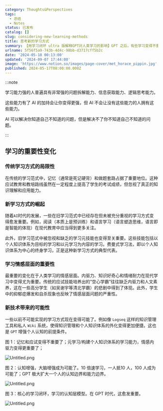 ```yaml
---
category: Thoughts&Perspectives
tags:
  - 总结
  - Notes
status: 已发布
catalog: []
slug: considering-new-learning-methods
title: 思考新的学习方式
summary: 【用学习闭环 ultra 版解释GPT对人类学习的影响】GPT 之后，有些学习变得不重要了，有些学习变得更重要了，有些学习从不可能变成可能了。
urlname: 5f56f5a9-743b-4d4c-98bb-d3717cff5b2c
date: '2024-05-18 00:13:00'
updated: '2024-09-07 17:44:00'
image: 'https://www.notion.so/images/page-cover/met_horace_pippin.jpg'
published: 2024-05-17T08:00:00.000Z
---
```


:::note


学习能力强的人普遍具有非常强的问题拆解能力、信息获取能力、逻辑思考能力。


这些能力有了 AI 的加持会让你变得更强，但 AI 不会让没有这些能力的人拥有这些能力。


AI 可以解决你知道自己不知道的问题，但是解决不了你不知道自己不知道的问题。


:::


## 学习的重要性变化


### 传统学习方式的局限性


在传统的学习范式中，记忆（通常是死记硬背）和做题套路占据了重要地位。这种应试教育和教培路线虽然在一定程度上提高了学生的考试成绩，但忽视了真正的知识理解和应用能力。


### 新学习方式的崛起


随着`AI`时代的发展，一些在旧学习范式中已经存在但未被充分重视的学习方式变得愈发重要。例如，阅读（本质上是预训练）和语言学习（语言塑造思维，语言即是智能的体现）在现代教育中应当得到更多关注。


此外，旧学习范式中被忽视和缺乏的学习元技能也变得至关重要。这些技能包括以个人知识体系为目标的学习和以元学习为内容的学习。费曼式学习法，即以个人知识体系为中心的终身学习，正是这种新学习方式的典型代表。


### 学习情感层面的重要性


最重要的变化在于人类学习的情感层面。内驱力、知识好奇心和情绪耐力在现代学习中变得尤为重要。传统的应试技能培养出的“空心学霸”往往缺乏内驱力和人文素养，这在一些高分学生（如吴谢宇等清北学霸）的悲剧中得到了体现。此外，学生中的抑郁症爆发和自杀现象也反映了情感层面问题的严重性。


### 新技术带来的可能性


一些以前不可能实现的学习方式现在变得可能了。例如像 `Logseq` 这样的知识管理工具和私人 `Wiki` 系统，使得知识管理和个人知识体系的外化变得更加便捷。这也是 `GPT` 增强个人认知的前提条件。


图 1：记忆和应试变得不重要了；元学习/构建个人知识体系的学习能力，情感内驱力变得更重要了；


![Untitled.png](https://prod-files-secure.s3.us-west-2.amazonaws.com/5d24fe63-e567-4804-86f9-9fdc62e13082/a8319b77-00b3-43d9-9f99-e58187f20cfe/Untitled.png?X-Amz-Algorithm=AWS4-HMAC-SHA256&X-Amz-Content-Sha256=UNSIGNED-PAYLOAD&X-Amz-Credential=ASIAZI2LB466WP37MTGL%2F20250323%2Fus-west-2%2Fs3%2Faws4_request&X-Amz-Date=20250323T213237Z&X-Amz-Expires=3600&X-Amz-Security-Token=IQoJb3JpZ2luX2VjEIT%2F%2F%2F%2F%2F%2F%2F%2F%2F%2FwEaCXVzLXdlc3QtMiJGMEQCIA1rUP7JRm98vGc%2B0X2DHldm72h%2FUl4Z8RrKs2TA2qA4AiAeypwa98tVUI63pi%2BMg16enx1beJX6MfzpeOQKABhPziqIBAjd%2F%2F%2F%2F%2F%2F%2F%2F%2F%2F8BEAAaDDYzNzQyMzE4MzgwNSIMPX6pMkckQdQJIW%2BdKtwDlGXq%2FUeiTJWjnVfgDB1SjVvQChB3IYQBu7Ku0EA2hjKoYFTR6LIbvEX0SEGdyYkwwpKOsrusRLVUf%2FAZYRplcQjd%2Fc4%2BRv%2FHY%2BdQvvUwSGi33s%2BQwYy4fb%2BKf411N%2FIg2Rw3bjFyWqGb7F7MT5NNUAfKQbZghXTu96nn10qBHpqRSQVRIu%2FYRLZPNnxIDqysj3poLBpu5xYvAhS%2FtJDMLtZujcphoOoZP5Zi0mjk%2FVMtoGn3Axhydq6c8tjfamQANQr1ko2Ism1P3jh9cfF1kbBapQ8uFmHI8WjH2IZ0zUgOAc0YxdiHxhN%2BtgtFindlTuB%2FEjQ4oiPZAwvNVnzws4%2FvKabtl1vy4wIawaW1X%2FLfPpRsrES57jwCkYJKxrmnFuAT8nfY0ubkYRy2gP8S7%2BIC%2B2oHaqMhd5Y3TMvqzObrHt3abryDdUQimF1C2eH9XUfakuB1KZ2TNfoUZ1or2qy2xcTNIJZ2jWIdFPTs%2BFWZ2uJpVM4eRul73l78bGwN5%2F1f%2F3p6%2B%2BsLJjyRhqzm6I7NZwhFyOS5q4HR2jeCkR%2Fm%2BWoCEV87irWVSGggaKDCxbxy8%2BkH3nWEUYaIJsnWvWmVt4xGQuUa3MgyZJ6wytF0xrs8RV287GFQfU8wq8mBvwY6pgF21G4326WqQPxtfYxNjmjToZJFdtB3TZzuQrbexHOU83tS9gQdbUxcWUzY1cy6aF4LoboQEW4wm4g9BHoplbmRDWUZSM19LIidb8v8y7RoY%2BCLNFR8OvhX8rsXVwWoeazHbhlhHrqVJEUvbpLuAFNczJi2%2FFBimnViCbn%2FK8Xp9Duch21y%2B5xsYbp9bB4F8zS1k%2BS4ss5deSFNaV7qYHohIZpTUfzN&X-Amz-Signature=db111407878470e42280de86f10228bdc55938546d1087fc89fb7ac55466e8f0&X-Amz-SignedHeaders=host&x-id=GetObject)


图 2：认知增强，大脑增强成为可能了。10 倍速学习，一人抵10 人，100 人成为可能了；GPT 极大扩大一个人的认知边界和能力边界。


![Untitled.png](https://prod-files-secure.s3.us-west-2.amazonaws.com/5d24fe63-e567-4804-86f9-9fdc62e13082/e195b372-4d2b-479c-9e75-1be4e2c1412e/Untitled.png?X-Amz-Algorithm=AWS4-HMAC-SHA256&X-Amz-Content-Sha256=UNSIGNED-PAYLOAD&X-Amz-Credential=ASIAZI2LB466WP37MTGL%2F20250323%2Fus-west-2%2Fs3%2Faws4_request&X-Amz-Date=20250323T213237Z&X-Amz-Expires=3600&X-Amz-Security-Token=IQoJb3JpZ2luX2VjEIT%2F%2F%2F%2F%2F%2F%2F%2F%2F%2FwEaCXVzLXdlc3QtMiJGMEQCIA1rUP7JRm98vGc%2B0X2DHldm72h%2FUl4Z8RrKs2TA2qA4AiAeypwa98tVUI63pi%2BMg16enx1beJX6MfzpeOQKABhPziqIBAjd%2F%2F%2F%2F%2F%2F%2F%2F%2F%2F8BEAAaDDYzNzQyMzE4MzgwNSIMPX6pMkckQdQJIW%2BdKtwDlGXq%2FUeiTJWjnVfgDB1SjVvQChB3IYQBu7Ku0EA2hjKoYFTR6LIbvEX0SEGdyYkwwpKOsrusRLVUf%2FAZYRplcQjd%2Fc4%2BRv%2FHY%2BdQvvUwSGi33s%2BQwYy4fb%2BKf411N%2FIg2Rw3bjFyWqGb7F7MT5NNUAfKQbZghXTu96nn10qBHpqRSQVRIu%2FYRLZPNnxIDqysj3poLBpu5xYvAhS%2FtJDMLtZujcphoOoZP5Zi0mjk%2FVMtoGn3Axhydq6c8tjfamQANQr1ko2Ism1P3jh9cfF1kbBapQ8uFmHI8WjH2IZ0zUgOAc0YxdiHxhN%2BtgtFindlTuB%2FEjQ4oiPZAwvNVnzws4%2FvKabtl1vy4wIawaW1X%2FLfPpRsrES57jwCkYJKxrmnFuAT8nfY0ubkYRy2gP8S7%2BIC%2B2oHaqMhd5Y3TMvqzObrHt3abryDdUQimF1C2eH9XUfakuB1KZ2TNfoUZ1or2qy2xcTNIJZ2jWIdFPTs%2BFWZ2uJpVM4eRul73l78bGwN5%2F1f%2F3p6%2B%2BsLJjyRhqzm6I7NZwhFyOS5q4HR2jeCkR%2Fm%2BWoCEV87irWVSGggaKDCxbxy8%2BkH3nWEUYaIJsnWvWmVt4xGQuUa3MgyZJ6wytF0xrs8RV287GFQfU8wq8mBvwY6pgF21G4326WqQPxtfYxNjmjToZJFdtB3TZzuQrbexHOU83tS9gQdbUxcWUzY1cy6aF4LoboQEW4wm4g9BHoplbmRDWUZSM19LIidb8v8y7RoY%2BCLNFR8OvhX8rsXVwWoeazHbhlhHrqVJEUvbpLuAFNczJi2%2FFBimnViCbn%2FK8Xp9Duch21y%2B5xsYbp9bB4F8zS1k%2BS4ss5deSFNaV7qYHohIZpTUfzN&X-Amz-Signature=1c2d411ceebaffc8e37ba3c07b64e63842331f2a6619960086ce5e5d13238dc0&X-Amz-SignedHeaders=host&x-id=GetObject)


图 3：核心的学习闭环，学习的认知层模型。在 GPT 时代，这愈发重要。


![Untitled.png](https://prod-files-secure.s3.us-west-2.amazonaws.com/5d24fe63-e567-4804-86f9-9fdc62e13082/57f2a38d-97b9-407e-baa1-8fecb8348e87/Untitled.png?X-Amz-Algorithm=AWS4-HMAC-SHA256&X-Amz-Content-Sha256=UNSIGNED-PAYLOAD&X-Amz-Credential=ASIAZI2LB466WP37MTGL%2F20250323%2Fus-west-2%2Fs3%2Faws4_request&X-Amz-Date=20250323T213237Z&X-Amz-Expires=3600&X-Amz-Security-Token=IQoJb3JpZ2luX2VjEIT%2F%2F%2F%2F%2F%2F%2F%2F%2F%2FwEaCXVzLXdlc3QtMiJGMEQCIA1rUP7JRm98vGc%2B0X2DHldm72h%2FUl4Z8RrKs2TA2qA4AiAeypwa98tVUI63pi%2BMg16enx1beJX6MfzpeOQKABhPziqIBAjd%2F%2F%2F%2F%2F%2F%2F%2F%2F%2F8BEAAaDDYzNzQyMzE4MzgwNSIMPX6pMkckQdQJIW%2BdKtwDlGXq%2FUeiTJWjnVfgDB1SjVvQChB3IYQBu7Ku0EA2hjKoYFTR6LIbvEX0SEGdyYkwwpKOsrusRLVUf%2FAZYRplcQjd%2Fc4%2BRv%2FHY%2BdQvvUwSGi33s%2BQwYy4fb%2BKf411N%2FIg2Rw3bjFyWqGb7F7MT5NNUAfKQbZghXTu96nn10qBHpqRSQVRIu%2FYRLZPNnxIDqysj3poLBpu5xYvAhS%2FtJDMLtZujcphoOoZP5Zi0mjk%2FVMtoGn3Axhydq6c8tjfamQANQr1ko2Ism1P3jh9cfF1kbBapQ8uFmHI8WjH2IZ0zUgOAc0YxdiHxhN%2BtgtFindlTuB%2FEjQ4oiPZAwvNVnzws4%2FvKabtl1vy4wIawaW1X%2FLfPpRsrES57jwCkYJKxrmnFuAT8nfY0ubkYRy2gP8S7%2BIC%2B2oHaqMhd5Y3TMvqzObrHt3abryDdUQimF1C2eH9XUfakuB1KZ2TNfoUZ1or2qy2xcTNIJZ2jWIdFPTs%2BFWZ2uJpVM4eRul73l78bGwN5%2F1f%2F3p6%2B%2BsLJjyRhqzm6I7NZwhFyOS5q4HR2jeCkR%2Fm%2BWoCEV87irWVSGggaKDCxbxy8%2BkH3nWEUYaIJsnWvWmVt4xGQuUa3MgyZJ6wytF0xrs8RV287GFQfU8wq8mBvwY6pgF21G4326WqQPxtfYxNjmjToZJFdtB3TZzuQrbexHOU83tS9gQdbUxcWUzY1cy6aF4LoboQEW4wm4g9BHoplbmRDWUZSM19LIidb8v8y7RoY%2BCLNFR8OvhX8rsXVwWoeazHbhlhHrqVJEUvbpLuAFNczJi2%2FFBimnViCbn%2FK8Xp9Duch21y%2B5xsYbp9bB4F8zS1k%2BS4ss5deSFNaV7qYHohIZpTUfzN&X-Amz-Signature=e928d28622e3c4d18559a9c1d1cbb5a4ee155311f6d0ae906c02067afe712ba1&X-Amz-SignedHeaders=host&x-id=GetObject)

